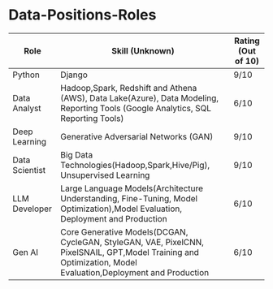 # Data-Positions-Roles

| **Role**        | **Skill (Unknown)**   | **Rating (Out of 10)** |
|-----------------|-----------------------|------------------------|
| Python  | Django   | 9/10                   |
| Data Analyst | Hadoop,Spark, Redshift and Athena (AWS), Data Lake(Azure),  Data Modeling, Reporting Tools (Google Analytics, SQL Reporting Tools)| 6/10   |
| Deep Learning | Generative Adversarial Networks (GAN)  | 9/10                   |
| Data Scientist   |  Big Data Technologies(Hadoop,Spark,Hive/Pig), Unsupervised Learning | 9/10   |
| LLM Developer    | Large Language Models(Architecture Understanding, Fine-Tuning, Model Optimization),Model Evaluation, Deployment and Production | 6/10     |
| Gen AI  | Core Generative Models(DCGAN, CycleGAN, StyleGAN, VAE, PixelCNN, PixelSNAIL, GPT,Model Training and Optimization, Model Evaluation,Deployment and Production | 6/10 |

